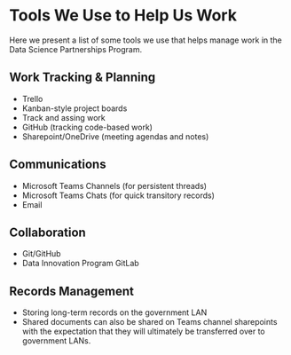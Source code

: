 # Tools We Use to Help Us Work

Here we present a list of some tools we use that helps manage work in the Data Science Partnerships Program. 


## Work Tracking & Planning

- Trello
 - Kanban-style project boards
 - Track and assing work
- GitHub (tracking code-based work)
- Sharepoint/OneDrive (meeting agendas and notes)

## Communications

- Microsoft Teams Channels (for persistent threads)
- Microsoft Teams Chats (for quick transitory records)
- Email

## Collaboration

- Git/GitHub
- Data Innovation Program GitLab

## Records Management

- Storing long-term records on the government LAN
- Shared documents can also be shared on Teams channel sharepoints with the expectation that they will ultimately be transferred over to government LANs.
